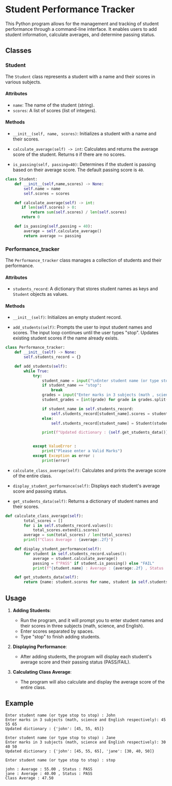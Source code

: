 # Student Performance Tracker

This Python program allows for the management and tracking of student performance through a command-line interface. It enables users to add student information, calculate averages, and determine passing status.

## Classes

### Student

The `Student` class represents a student with a name and their scores in various subjects.

#### Attributes

- `name`: The name of the student (string).
- `scores`: A list of scores (list of integers).

#### Methods

- `__init__(self, name, scores)`: Initializes a student with a name and their scores.
- `calculate_average(self) -> int`: Calculates and returns the average score of the student. Returns `0` if there are no scores.

- `is_passing(self, passing=40)`: Determines if the student is passing based on their average score. The default passing score is `40`.

```python
class Student:
    def __init__(self,name,scores) -> None:
        self.name = name
        self.scores = scores

    def calculate_average(self) -> int:
       if len(self.scores) > 0:
           return sum(self.scores) / len(self.scores)
       return 0

    def is_passing(self,passing = 40):
        average = self.calculate_average()
        return average >= passing
```

### Performance_tracker

The `Performance_tracker` class manages a collection of students and their performance.

#### Attributes

- `students_record`: A dictionary that stores student names as keys and `Student` objects as values.

#### Methods

- `__init__(self)`: Initializes an empty student record.

- `add_students(self)`: Prompts the user to input student names and scores. The input loop continues until the user types "stop". Updates existing student scores if the name already exists.

```python
class Performance_tracker:
    def __init__(self) -> None:
        self.students_record = {}

    def add_students(self):
        while True:
            try:
                student_name = input("\nEnter student name (or type stop to stop) : ").lower().strip()
                if student_name == "stop":
                    break
                grades = input("Enter marks in 3 subjects (math , science and English respectively) Ensure their is space in it :  ").strip()
                student_grades = [int(grade) for grade in grades.split()]

                if student_name in self.students_record:
                    self.students_record[student_name].scores = student_grades
                else:
                    self.students_record[student_name] = Student(student_name,student_grades)

                print(f"Updated dictionary : {self.get_students_data()}")


            except ValueError :
                print("Please enter a Valid Marks")
            except Exception as error :
                print(error)
```

- `calculate_class_average(self)`: Calculates and prints the average score of the entire class.

- `display_student_performance(self)`: Displays each student's average score and passing status.

- `get_students_data(self)`: Returns a dictionary of student names and their scores.

```python
def calculate_class_average(self):
        total_scores = []
        for i in self.students_record.values():
            total_scores.extend(i.scores)
        average = sum(total_scores) / len(total_scores)
        print(f"Class Average : {average:.2f}")

    def display_student_performance(self):
        for student in self.students_record.values():
            average = student.calculate_average()
            passing = f"PASS" if student.is_passing() else "FAIL"
            print(f"{student.name} : Average : {average:.2f} , Status : {passing}")

    def get_students_data(self):
        return {name: student.scores for name, student in self.students_record.items()}

```

## Usage

1. **Adding Students**:

   - Run the program, and it will prompt you to enter student names and their scores in three subjects (math, science, and English).
   - Enter scores separated by spaces.
   - Type "stop" to finish adding students.

2. **Displaying Performance**:

   - After adding students, the program will display each student's average score and their passing status (PASS/FAIL).

3. **Calculating Class Average**:
   - The program will also calculate and display the average score of the entire class.

## Example

```plaintext
Enter student name (or type stop to stop) : John
Enter marks in 3 subjects (math, science and English respectively): 45 55 65
Updated dictionary : {'john': [45, 55, 65]}

Enter student name (or type stop to stop) : Jane
Enter marks in 3 subjects (math, science and English respectively): 30 40 50
Updated dictionary : {'john': [45, 55, 65], 'jane': [30, 40, 50]}

Enter student name (or type stop to stop) : stop

john : Average : 55.00 , Status : PASS
jane : Average : 40.00 , Status : PASS
Class Average : 47.50
```
